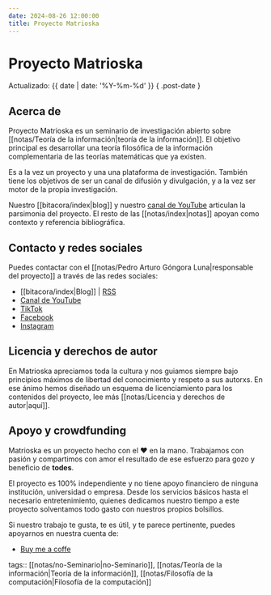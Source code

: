 ```yaml
---
date: 2024-08-26 12:00:00
title: Proyecto Matrioska
---
```

# Proyecto Matrioska

Actualizado: {{ date | date: '%Y-%m-%d' }} { .post-date }

## Acerca de

Proyecto Matrioska es un seminario de investigación abierto sobre [[notas/Teoría de la información|teoría de la información]]. El objetivo principal es desarrollar una teoría filosófica de la información complementaria de las teorías matemáticas que ya existen.

Es a la vez un proyecto y una una plataforma de investigación. También tiene los objetivos de ser un canal de difusión y divulgación, y a la vez ser motor de la propia investigación.

Nuestro [[bitacora/index|blog]] y nuestro [canal de YouTube](https://www.youtube.com/@ProyectoMatrioska) articulan la parsimonia del proyecto. El resto de las [[notas/index|notas]] apoyan como contexto y referencia bibliográfica.

## Contacto y redes sociales

Puedes contactar con el [[notas/Pedro Arturo Góngora Luna|responsable del proyecto]] a través de las redes sociales:

- [[bitacora/index|Blog]] | <a href="{{ site.baseUrl }}/feed.xml" target="_blank">RSS</a>
- [Canal de YouTube](https://www.youtube.com/@ProyectoMatrioska)
- [TikTok](https://www.tiktok.com/@proyectomatrioska)
- [Facebook](https://www.facebook.com/elproyectomatrioska/)
- [Instagram](https://www.instagram.com/elproyectomatrioska/)

## Licencia y derechos de autor

En Matrioska apreciamos toda la cultura y nos guiamos siempre bajo principios máximos de libertad del conocimiento y respeto a sus autorxs. En ese ánimo hemos diseñado un esquema de licenciamiento para los contenidos del proyecto, lee más [[notas/Licencia y derechos de autor|aquí]].

## Apoyo y crowdfunding

Matrioska es un proyecto hecho con el ❤️ en la mano. Trabajamos con pasión y compartimos con amor el resultado de ese esfuerzo para gozo y beneficio de **todes**.

El proyecto es 100% independiente y no tiene apoyo financiero de ninguna institución, universidad o empresa. Desde los servicios básicos hasta el necesario entretenimiento, quienes dedicamos nuestro tiempo a este proyecto solventamos todo gasto con nuestros propios bolsillos.

Si nuestro trabajo te gusta, te es útil, y te parece pertinente, puedes apoyarnos en nuestra cuenta de:

- [Buy me a coffe](https://www.buymeacoffee.com/proyectomatrioska)

tags:: [[notas/no-Seminario|no-Seminario]], [[notas/Teoría de la información|Teoría de la información]], [[notas/Filosofía de la computación|Filosofía de la computación]] 
